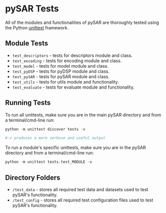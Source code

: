 # pySAR Tests <a name="TOP"></a>

All of the modules and functionalities of pySAR are thoroughly tested using the Python [unittest][unittest] framework.

Module Tests
------------
* `test_descriptors` - tests for descriptors module and class.
* `test_encoding` - tests for encoding module and class.
* `test_model` - tests for model module and class.
* `test_pyDSP` - tests for pyDSP module and class.
* `test_pySAR` - tests for pySAR module and class.
* `test_utils` - tests for utils module and functionality.
* `test_evaluate` - tests for evaluate module and functionality.

Running Tests
-------------
To run all unittests, make sure you are in the main pySAR directory and from a terminal/cmd-line run:
```python
python -m unittest discover tests -v

#-v produces a more verbose and useful output
```

To run a module's specific unittests, make sure you are in the pySAR directory and from a terminal/cmd-line run:
```python
python -m unittest tests.test_MODULE -v
```

Directory Folders
-----------------
* `/test_data` - stores all required test data and datasets used to test pySAR's functionality.
* `/test_config` - stores all required test configuration files used to test pySAR's functionality.

[unittest]: https://docs.python.org/3/library/unittest.html